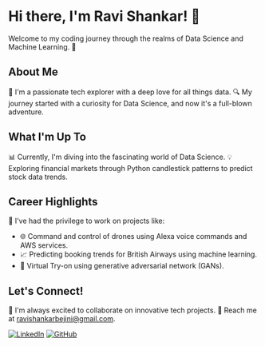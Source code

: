 

# Hi there, I'm Ravi Shankar! 👋

Welcome to my coding journey through the realms of Data Science and Machine Learning. 🚀

## About Me

🌟 I'm a passionate tech explorer with a deep love for all things data.
🔍 My journey started with a curiosity for Data Science, and now it's a full-blown adventure.

## What I'm Up To

📊 Currently, I'm diving into the fascinating world of Data Science.
💡 Exploring financial markets through Python candlestick patterns to predict stock data trends.

## Career Highlights

💼 I've had the privilege to work on projects like:
   - 🌐 Command and control of drones using Alexa voice commands and AWS services.
   - 📈 Predicting booking trends for British Airways using machine learning.
   - 🧠 Virtual Try-on using generative adversarial network (GANs).

## Let's Connect!

🤝 I'm always excited to collaborate on innovative tech projects.
📧 Reach me at ravishankarbejini@gmail.com.


[![LinkedIn](https://your-linkedin-icon-url.com)](https://www.linkedin.com/in/ravi-shankar-5887711b0)
[![GitHub](https://your-github-icon-url.com)]([https://github.com/YourUsername](https://github.com/unspecifiedcoder)https://github.com/unspecifiedcoder)

